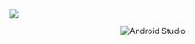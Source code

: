 <img src="https://capsule-render.vercel.app/api?type=wave&color=0:EEFF00,100:a82da8&height=300&section=header&text=capsule%20render&fontSize=90" />

<div align = "center">
  
![Android Studio](https://img.shields.io/badge/android%20studio-346ac1?style=for-the-badge&logo=android%20studio&logoColor=white)
</div>
